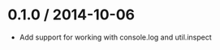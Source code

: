 
0.1.0 / 2014-10-06
==================

 * Add support for working with console.log and util.inspect
